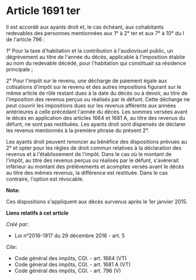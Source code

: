 # Article 1691 ter

Il est accordé aux ayants droit et, le cas échéant, aux cohabitants redevables des personnes mentionnées aux 1° à 2° ter et
aux 7° à 10° du I de l'article 796 : 

1° Pour la taxe d'habitation et la contribution à l'audiovisuel public, un dégrèvement au titre de l'année du décès,
applicable à l'imposition établie au nom du redevable décédé, pour l'habitation qui constituait sa résidence principale ; 

2° Pour l'impôt sur le revenu, une décharge de paiement égale aux cotisations d'impôt sur le revenu et des autres impositions
figurant sur le même article de rôle restant dues à la date du décès ou à devoir, au titre de l'imposition des revenus perçus
ou réalisés par le défunt. Cette décharge ne peut couvrir les impositions dues sur les revenus afférents aux années
antérieures à celle précédant l'année du décès. Les sommes versées avant le décès en application des articles 1664 et 1681 A,
au titre des revenus du défunt, ne sont pas restituées. Les ayants droit sont dispensés de déclarer les revenus mentionnés à
la première phrase du présent 2°. 

Les ayants droit peuvent renoncer au bénéfice des dispositions prévues au 2° et opter pour les règles de droit commun
relatives à la déclaration des revenus et à l'établissement de l'impôt. Dans le cas où le montant de l'impôt, au titre des
revenus perçus ou réalisés par le défunt, s'avérerait inférieur au montant des prélèvements et acomptes versés avant le décès
au titre des mêmes revenus, la différence est restituée. Dans le cas contraire, l'option est révocable.

**Nota:**

Ces dispositions s'appliquent aux décès survenus après le 1er janvier 2015.

**Liens relatifs à cet article**

_Créé par_:

  - Loi n°2016-1917 du 29 décembre 2016 - art. 5

_Cite_:

  - Code général des impôts, CGI. - art. 1664 (VT)
  - Code général des impôts, CGI. - art. 1681 A (VT)
  - Code général des impôts, CGI. - art. 796 (V)

